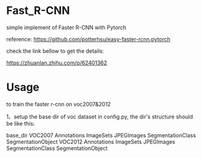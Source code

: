 # Fast_R-CNN
simple implement of Faster R-CNN with Pytorch

reference: https://github.com/potterhsu/easy-faster-rcnn.pytorch

check the link bellow to get the details:

https://zhuanlan.zhihu.com/p/62401362

# Usage

to train the faster r-cnn on voc2007&2012

1、setup the base dir of voc dataset in config.py, the dir's structure should be like this:

base_dir
   VOC2007
      Annotations
      ImageSets
      JPEGImages
      SegmentationClass
      SegmentationObject
   VOC2012
      Annotations
      ImageSets
      JPEGImages
      SegmentationClass
      SegmentationObject

